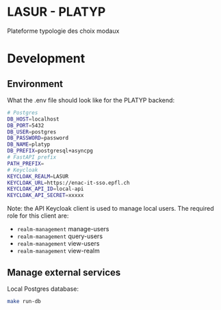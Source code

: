 # LASUR - PLATYP

Plateforme typologie des choix modaux

# Development

## Environment 

What the .env file should look like for the PLATYP backend:

```sh
# Postgres
DB_HOST=localhost
DB_PORT=5432
DB_USER=postgres
DB_PASSWORD=password
DB_NAME=platyp
DB_PREFIX=postgresql+asyncpg
# FastAPI prefix
PATH_PREFIX=
# Keycloak
KEYCLOAK_REALM=LASUR
KEYCLOAK_URL=https://enac-it-sso.epfl.ch
KEYCLOAK_API_ID=local-api
KEYCLOAK_API_SECRET=xxxxx
```

Note: the API Keycloak client is used to manage local users. The required role for this client are:
* `realm-management` manage-users
* `realm-management` query-users	
* `realm-management` view-users
* `realm-management` view-realm	


## Manage external services

Local Postgres database:

```sh
make run-db
```
